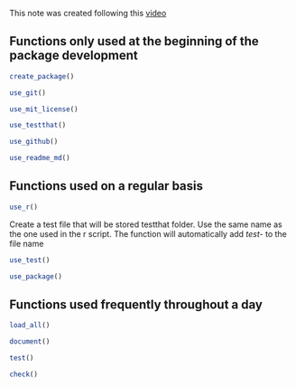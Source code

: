This note was created following this [video](https://www.youtube.com/watch?v=XjolVT16YNw)


## Functions only used at the beginning of the package development

```r
create_package()
```

```r
use_git()
```

```r
use_mit_license()
```

```r
use_testthat()
```

```r
use_github()
```

```r
use_readme_md()
```

## Functions used on a regular basis

```r
use_r()
```

Create a test file that will be stored testthat folder. Use the same name as the one used in the r script. The function will automatically add _test-_ to the file name 

```r
use_test()
```

```r
use_package()
```

## Functions used frequently throughout a day 

```r
load_all()
```

```r
document()
```

```r
test()
```

```r
check()
```
